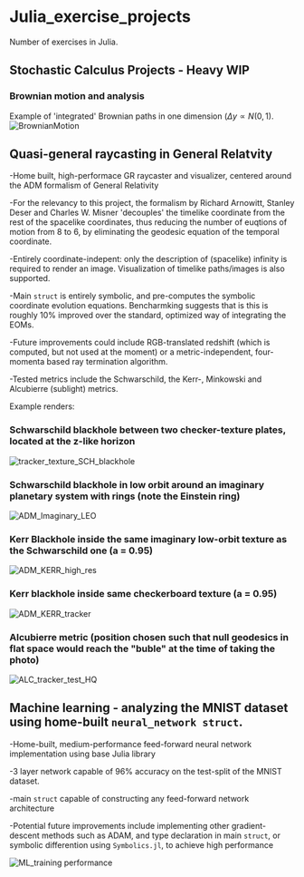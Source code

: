 # Julia_exercise_projects
Number of exercises in Julia.

## Stochastic Calculus Projects - Heavy WIP

### Brownian motion and analysis

Example of 'integrated' Brownian paths in one dimension ($\Delta y \propto N(0,1)$.
![BrownianMotion](https://github.com/ArchHem/Julia_exercise_projects/assets/84734676/943d531b-9e2f-4440-9a83-6f0c4c825979)


## Quasi-general raycasting in General Relatvity

-Home built, high-performace GR raycaster and visualizer, centered around the ADM formalism of General Relativity

-For the relevancy to this project, the formalism by Richard Arnowitt, Stanley Deser and Charles W. Misner 'decouples' the timelike coordinate from the rest of the spacelike coordinates, thus reducing the number of euqtions of motion from 8 to 6, by eliminating the geodesic equation of the temporal coordinate. 

-Entirely coordinate-indepent: only the description of (spacelike) infinity is required to render an image. Visualization of timelike paths/images is also supported.

-Main `struct` is entirely symbolic, and pre-computes the symbolic coordinate evolution equations. Bencharmking suggests that is this is roughly 10% improved over the standard, optimized way of integrating the EOMs.

-Future improvements could include RGB-translated redshift (which is computed, but not used at the moment) or a metric-independent, four-momenta based ray termination algorithm.

-Tested metrics include the Schwarschild, the Kerr-, Minkowski and Alcubierre (sublight) metrics.

Example renders:

### Schwarschild blackhole between two checker-texture plates, located at the z-like horizon

![tracker_texture_SCH_blackhole](https://github.com/ArchHem/Julia_exercise_projects/assets/84734676/f3a1fb00-ccdc-4916-be72-3ae92f2a87d2)

### Schwarschild blackhole in low orbit around an imaginary planetary system with rings (note the Einstein ring)

![ADM_Imaginary_LEO](https://github.com/ArchHem/Julia_exercise_projects/assets/84734676/adbb68be-ef65-49ed-87d4-9d558967faac)

### Kerr Blackhole inside the same imaginary low-orbit texture as the Schwarschild one (a = 0.95)
![ADM_KERR_high_res](https://github.com/ArchHem/Julia_exercise_projects/assets/84734676/57496b18-d90f-47f8-818f-be4619b9bf1f)

### Kerr blackhole inside same checkerboard texture (a = 0.95)

![ADM_KERR_tracker](https://github.com/ArchHem/Julia_exercise_projects/assets/84734676/93f5792d-22de-42c1-95ff-713e59157573)

### Alcubierre metric (position chosen such that null geodesics in flat space would reach the "buble" at the time of taking the photo)

![ALC_tracker_test_HQ](https://github.com/ArchHem/Julia_exercise_projects/assets/84734676/71d61bce-074a-49f1-bca3-49963f17b26f)


## Machine learning - analyzing the MNIST dataset using home-built `neural_network struct`.

-Home-built, medium-performance feed-forward neural network implementation using base Julia library

-3 layer network capable of 96% accuracy on the test-split of the MNIST dataset. 

-main `struct` capable of constructing any feed-forward network architecture

-Potential future improvements include implementing other gradient-descent methods such as ADAM, and type declaration in main `struct`, or symbolic differention using `Symbolics.jl`, to achieve high performance

![ML_training performance](https://github.com/ArchHem/Julia_exercise_projects/assets/84734676/b84aff0b-d320-4706-90c8-5ed066b47079)

